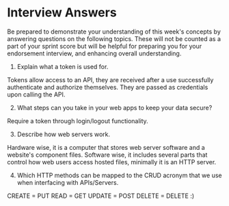 # Interview Answers
Be prepared to demonstrate your understanding of this week's concepts by answering questions on the following topics. These will not be counted as a part of your sprint score but will be helpful for preparing you for your endorsement interview, and enhancing overall understanding.

1. Explain what a token is used for.

Tokens allow access to an API, they are received after a use successfully authenticate and authorize themselves. They are passed as credentials upon calling the API.

2. What steps can you take in your web apps to keep your data secure?

Require a token through login/logout functionality. 

3. Describe how web servers work.

Hardware wise, it is a computer that stores web server software and a website's component files.
Software wise, it includes several parts that control how web users access hosted files, minimally it is an HTTP server. 

4. Which HTTP methods can be mapped to the CRUD acronym that we use when interfacing with APIs/Servers.

CREATE = PUT
READ = GET
UPDATE = POST
DELETE = DELETE :)
